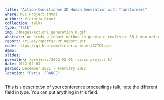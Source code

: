 ```yaml
---
title: "Action-Conditioned 3D Human Generation with Transformers"
where: MSc Project (MVA)
authors: Victoria Brami
collection: talks
type: "Talk"
img: /images/action1_generation_0.gif
abstract: We study a robust method to generate realistic 3D-human motions which relies on the training of a Variational Auto-Encoder. We intent to improve the proposed model through the use of PARE, another pose inference model. We show that exploiting PARE renders better synthetic motions on NTU RGB dataset. We then test the model on more challenging motions like gymnastic floor and beam exercises on a hand-made dataset built from FineGym.
report: /files/reports/FPP_Report.pdf
code: https://github.com/victoria-brami/ACTOR.git
demo:
slides: 
permalink: /projects/2022-02-01-recvis-project-5/
date: 2022-02-01
period: December 2021 - February 2022
location: "Paris, FRANCE"
---
```


This is a description of your conference proceedings talk, note the different field in type. You can put anything in this field.
